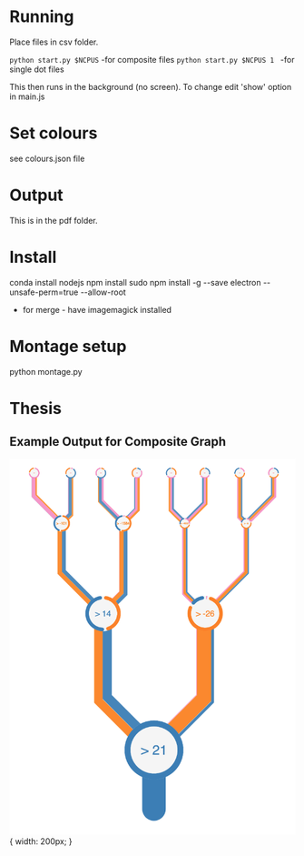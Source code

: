 # Running
Place files in csv folder.

`python start.py $NCPUS` -for composite files
`python start.py $NCPUS 1 ` -for single dot files

This then runs in the background (no screen). To change edit 'show' option in main.js

# Set colours
see colours.json file

# Output
This is in the pdf folder.

# Install
conda install nodejs
npm install
sudo npm install -g --save electron --unsafe-perm=true --allow-root
- for merge - have imagemagick installed


# Montage setup
python montage.py
# Thesis


## Example Output for Composite Graph
![composite](./readmeimage.png){ width: 200px; }
